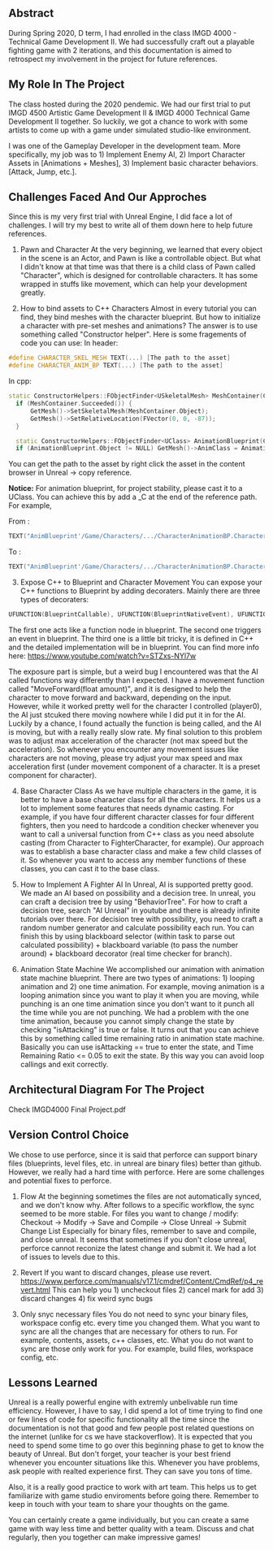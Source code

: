 
## Abstract
During Spring 2020, D term, I had enrolled in the class IMGD 4000 - Technical Game Development II. We had successfully craft out a playable fighting game with 2 iterations, and this documentation is aimed to retrospect my involvement in the project for future references.

## My Role In The Project
The class hosted during the 2020 pendemic. We had our first trial to put IMGD 4500 Artistic Game Development II & IMGD 4000 Technical Game Development II together. So luckily, we got a chance to work with some artists to come up with a game under simulated studio-like environment. 

I was one of the Gameplay Developer in the development team. More specifically, my job was to 1) Implement Enemy AI, 2) Import Character Assets in [Animations + Meshes], 3) Implement basic character behaviors. [Attack, Jump, etc.].

## Challenges Faced And Our Approches
Since this is my very first trial with Unreal Engine, I did face a lot of challenges. I will try my best to write all of them down here to help future references.

1. Pawn and Character
  At the very beginning, we learned that every object in the scene is an Actor, and Pawn is like a controllable object. But what I didn't know at that time was that there is a child class of Pawn called "Character", which is designed for controllable characters. It has some wrapped in stuffs like movement, which can help your development greatly.

2. How to bind assets to C++ Characters
  Almost in every tutorial you can find, they bind meshes with the character blueprint. But how to initialize a character with pre-set meshes and animations? The answer is to use something called "Constructor helper". Here is some fragements of code you can use:
  In header: 
  ```c++
  #define CHARACTER_SKEL_MESH TEXT(...) [The path to the asset] 
  #define CHARACTER_ANIM_BP TEXT(...) [The path to the asset] 
  ```
  In cpp:  
  ```c++
  static ConstructorHelpers::FObjectFinder<USkeletalMesh> MeshContainer(CHARACTER_SKEL_MESH);
	if (MeshContainer.Succeeded()) {
		GetMesh()->SetSkeletalMesh(MeshContainer.Object);
		GetMesh()->SetRelativeLocation(FVector(0, 0, -87));
	}
  
	static ConstructorHelpers::FObjectFinder<UClass> AnimationBlueprint(CHARACTER_ANIM_BP);
	if (AnimationBlueprint.Object != NULL) GetMesh()->AnimClass = AnimationBlueprint.Object;
  ```
You can get the path to the asset by right click the asset in the content browser in Unreal -> copy reference.

**Notice:** For animation blueprint, for project stability, please cast it to a UClass. You can achieve this by add a \_C at the end of the reference path. For example, 

From : 
```c++
TEXT("AnimBlueprint'/Game/Characters/.../CharacterAnimationBP.CharacterAnimationBP'"))
```
To : 
```c++
TEXT("AnimBlueprint'/Game/Characters/.../CharacterAnimationBP.CharacterAnimationBP_C'"))
```

3. Expose C++ to Blueprint and Character Movement
  You can expose your C++ functions to Blueprint by adding decoraters. Mainly there are three types of decoraters:
  ```c++
  UFUNCTION(BlueprintCallable), UFUNCTION(BlueprintNativeEvent), UFUNCTION(BlueprintImplementable)
  ```
  The first one acts like a function node in blueprint. The second one triggers an event in blueprint. The third one is a little bit tricky, it is defined in C++ and the detailed implementation will be in blueprint.
  You can find more info here: https://www.youtube.com/watch?v=STZxs-NYl7w

  The exposure part is simple, but a weird bug I encountered was that the AI called functions way differently than I expected. 
  I have a movement function called "MoveForward(float amount)", and it is designed to help the character to move forward and backward, depending on the input. However, while it worked pretty well for the character I controlled (player0), the AI just stcuked there moving nowhere while I did put it in for the AI. Luckily by a chance, I found actually the function is being called, and the AI is moving, but with a really really slow rate. My final solution to this problem was to adjust max acceleration of the character (not max speed but the acceleration). So whenever you encounter any movement issues like characters are not moving, please try adjust your max speed and max acceleration first (under movement component of a character. It is a preset component for character).

4. Base Character Class
  As we have multiple characters in the game, it is better to have a base character class for all the characters. It helps us a lot to implement some features that needs dynamic casting. For example, if you have four different character classes for four different fighters, then you need to hardcode a condition checker whenever you want to call a universal function from C++ class as you need absolute casting (from Character to FighterCharacter, for example). Our approach was to establish a base character class and make a few child classes of it. So whenever you want to access any member functions of these classes, you can cast it to the base class.
  
5. How to Implement A Fighter AI
  In Unreal, AI is supported pretty good. We made an AI based on possibility and a decision tree. In unreal, you can craft a decision tree by using "BehaviorTree". For how to craft a decision tree, search "AI Unreal" in youtube and there is already infinite tutorials over there. For decision tree with possibility, you need to craft a random number generator and calculate possibility each run. You can finish this by using blackboard selector (within task to parse out calculated possibility) + blackboard variable (to pass the number around) + blackboard decorator (real time checker for branch).

6. Animation State Machine
  We accomplished our animation with animation state machine blueprint. There are two types of animations: 1) looping animation and 2) one time animation. For example, moving animation is a looping animation since you want to play it when you are moving, while punching is an one time animation since you don't want to it punch all the time while you are not punching. We had a problem with the one time animation, because you cannot simply change the state by checking "isAttacking" is true or false. It turns out that you can achieve this by something called time remaining ratio in animation state machine. Basically you can use isAttacking == true to enter the state, and Time Remaining Ratio <= 0.05 to exit the state. By this way you can avoid loop callings and exit correctly.

## Architectural Diagram For The Project
Check IMGD4000 Final Project.pdf

## Version Control Choice
We chose to use perforce, since it is said that perforce can support binary files (blueprints, level files, etc. in unreal are binary files) better than github. However, we really had a hard time with perforce. Here are some challenges and potential fixes to perforce.

1. Flow
At the beginning sometimes the files are not automatically synced, and we don't know why. After follows to a specific workflow, the sync seemed to be more stable. 
  For files you want to change / modify: Checkout -> Modify -> Save and Compile -> Close Unreal -> Submit Change List
  Especially for binary files, remember to save and compile, and close unreal. It seems that sometimes if you don't close unreal, perforce cannot reconize the latest change and submit it. We had a lot of issues to levels due to this.
  
2. Revert
If you want to discard changes, please use revert. https://www.perforce.com/manuals/v17.1/cmdref/Content/CmdRef/p4_revert.html
This can help you 1) uncheckout files 2) cancel mark for add 3) discard changes 4) fix weird sync bugs

3. Only snyc necessary files
You do not need to sync your binary files, workspace config etc. every time you changed them. What you want to sync are all the changes that are necessary for others to run. For example, contents, assets, c++ classes, etc. What you do not want to sync are those only work for you. For example, build files, workspace config, etc.

## Lessons Learned
Unreal is a really powerful engine with extremly unbelivable run time efficiency. However, I have to say, I did spend a lot of time trying to find one or few lines of code for specific functionality all the time since the documentation is not that good and few people post related questions on the internet (unlike for cs we have stackoverflow). It is expected that you need to spend some time to go over this beginning phase to get to know the beauty of Unreal. But don't forget, your teacher is your best friend whenever you encounter situations like this. Whenever you have problems, ask people with realted experience first. They can save you tons of time.

Also, it is a really good practice to work with art team. This helps us to get familiarize with game studio enviroments before going there. Remember to keep in touch with your team to share your thoughts on the game.

You can certainly create a game individually, but you can create a same game with way less time and better quality with a team. Discuss and chat regularly, then you together can make impressive games!
